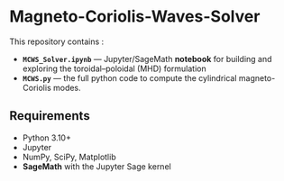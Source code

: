 # Magneto-Coriolis-Waves-Solver

This repository contains :

- **`MCWS_Solver.ipynb`** — Jupyter/SageMath **notebook** for building and exploring the toroidal–poloidal (MHD) formulation
- **`MCWS.py`** — the full python code to compute the cylindrical magneto-Coriolis modes.

## Requirements
- Python 3.10+  
- Jupyter  
- NumPy, SciPy, Matplotlib  
- **SageMath** with the Jupyter Sage kernel

